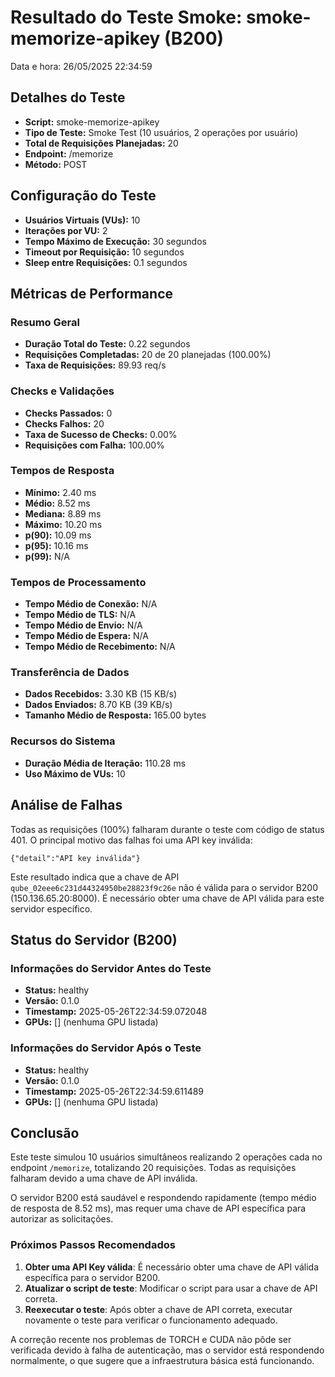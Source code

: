 # Resultado do Teste Smoke: smoke-memorize-apikey (B200)

Data e hora: 26/05/2025 22:34:59

## Detalhes do Teste

* **Script:** smoke-memorize-apikey
* **Tipo de Teste:** Smoke Test (10 usuários, 2 operações por usuário)
* **Total de Requisições Planejadas:** 20
* **Endpoint:** /memorize
* **Método:** POST

## Configuração do Teste

* **Usuários Virtuais (VUs):** 10
* **Iterações por VU:** 2
* **Tempo Máximo de Execução:** 30 segundos
* **Timeout por Requisição:** 10 segundos
* **Sleep entre Requisições:** 0.1 segundos

## Métricas de Performance

### Resumo Geral
* **Duração Total do Teste:** 0.22 segundos
* **Requisições Completadas:** 20 de 20 planejadas (100.00%)
* **Taxa de Requisições:** 89.93 req/s

### Checks e Validações
* **Checks Passados:** 0
* **Checks Falhos:** 20
* **Taxa de Sucesso de Checks:** 0.00%
* **Requisições com Falha:** 100.00%

### Tempos de Resposta
* **Mínimo:** 2.40 ms
* **Médio:** 8.52 ms
* **Mediana:** 8.89 ms
* **Máximo:** 10.20 ms
* **p(90):** 10.09 ms
* **p(95):** 10.16 ms
* **p(99):** N/A

### Tempos de Processamento
* **Tempo Médio de Conexão:** N/A
* **Tempo Médio de TLS:** N/A
* **Tempo Médio de Envio:** N/A
* **Tempo Médio de Espera:** N/A
* **Tempo Médio de Recebimento:** N/A

### Transferência de Dados
* **Dados Recebidos:** 3.30 KB (15 KB/s)
* **Dados Enviados:** 8.70 KB (39 KB/s)
* **Tamanho Médio de Resposta:** 165.00 bytes

### Recursos do Sistema
* **Duração Média de Iteração:** 110.28 ms
* **Uso Máximo de VUs:** 10

## Análise de Falhas

Todas as requisições (100%) falharam durante o teste com código de status 401. O principal motivo das falhas foi uma API key inválida:

```
{"detail":"API key inválida"}
```

Este resultado indica que a chave de API `qube_02eee6c231d44324950be28823f9c26e` não é válida para o servidor B200 (150.136.65.20:8000). É necessário obter uma chave de API válida para este servidor específico.

## Status do Servidor (B200)

### Informações do Servidor Antes do Teste
* **Status:** healthy
* **Versão:** 0.1.0
* **Timestamp:** 2025-05-26T22:34:59.072048
* **GPUs:** [] (nenhuma GPU listada)

### Informações do Servidor Após o Teste
* **Status:** healthy
* **Versão:** 0.1.0
* **Timestamp:** 2025-05-26T22:34:59.611489
* **GPUs:** [] (nenhuma GPU listada)

## Conclusão

Este teste simulou 10 usuários simultâneos realizando 2 operações cada no endpoint `/memorize`, totalizando 20 requisições. Todas as requisições falharam devido a uma chave de API inválida.

O servidor B200 está saudável e respondendo rapidamente (tempo médio de resposta de 8.52 ms), mas requer uma chave de API específica para autorizar as solicitações.

### Próximos Passos Recomendados

1. **Obter uma API Key válida**: É necessário obter uma chave de API válida específica para o servidor B200.
2. **Atualizar o script de teste**: Modificar o script para usar a chave de API correta.
3. **Reexecutar o teste**: Após obter a chave de API correta, executar novamente o teste para verificar o funcionamento adequado.

A correção recente nos problemas de TORCH e CUDA não pôde ser verificada devido à falha de autenticação, mas o servidor está respondendo normalmente, o que sugere que a infraestrutura básica está funcionando.